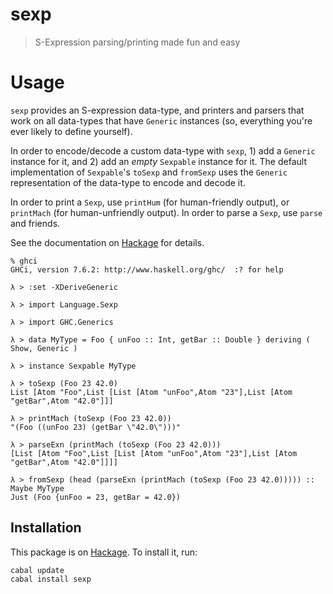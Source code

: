 sexp
====

> S-Expression parsing/printing made fun and easy

Usage
=====

`sexp` provides an S-expression data-type, and printers and parsers
that work on all data-types that have `Generic` instances (so,
everything you're ever likely to define yourself).

In order to encode/decode a custom data-type with `sexp`, 1) add a
`Generic` instance for it, and 2) add an *empty* `Sexpable` instance
for it.  The default implementation of `Sexpable`'s `toSexp` and
`fromSexp` uses the `Generic` representation of the data-type to
encode and decode it.

In order to print a `Sexp`, use `printHum` (for human-friendly
output), or `printMach` (for human-unfriendly output).  In order to
parse a `Sexp`, use `parse` and friends.

See the documentation on [Hackage][sexp] for details.

    % ghci
    GHCi, version 7.6.2: http://www.haskell.org/ghc/  :? for help

    λ > :set -XDeriveGeneric

    λ > import Language.Sexp

    λ > import GHC.Generics

    λ > data MyType = Foo { unFoo :: Int, getBar :: Double } deriving ( Show, Generic )

    λ > instance Sexpable MyType

    λ > toSexp (Foo 23 42.0)
    List [Atom "Foo",List [List [Atom "unFoo",Atom "23"],List [Atom "getBar",Atom "42.0"]]]

    λ > printMach (toSexp (Foo 23 42.0))
    "(Foo ((unFoo 23) (getBar \"42.0\")))"

    λ > parseExn (printMach (toSexp (Foo 23 42.0)))
    [List [Atom "Foo",List [List [Atom "unFoo",Atom "23"],List [Atom "getBar",Atom "42.0"]]]]

    λ > fromSexp (head (parseExn (printMach (toSexp (Foo 23 42.0))))) :: Maybe MyType
    Just (Foo {unFoo = 23, getBar = 42.0})

Installation
------------

This package is on [Hackage][sexp].  To install it, run:

    cabal update
    cabal install sexp

[sexp]: http://hackage.haskell.org/package/sexp
